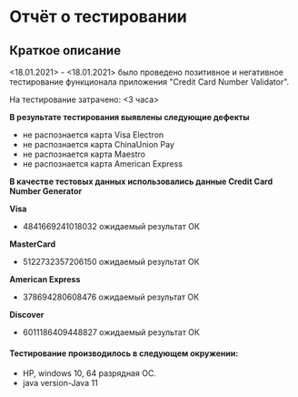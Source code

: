 # Отчёт о тестировании <Credit Card Number Validator>
## Краткое описание
<18.01.2021> - <18.01.2021> было проведено позитивное и негативное тестирование функционала приложения "Credit Card Number Validator".

На тестирование затрачено: <3 часа>

**В результате тестирования выявлены следующие дефекты**

* не распознается карта Visa Electron
* не распознается карта ChinaUnion Pay
* не распознается карта Maestro
* не распознается карта American Express

**В качестве тестовых данных использовались данные Credit Card Number Generator**

**Visa**
* 4841669241018032 ожидаемый результат ОК

**MasterCard**
* 5122732357206150 ожидаемый результат ОК

**American Express**
* 378694280608476 ожидаемый результат ОК

**Discover**
* 6011186409448827 ожидаемый результат ОК

#### Тестирование производилось в следующем окружении:
* HP, windows 10, 64 разрядная ОС.
* java version-Java 11
